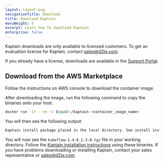 ```yaml
---
layout: layout.pug
navigationTitle: Download
title: Download Kaptain
menuWeight: 5
excerpt: Learn how to download Kaptain
enterprise: false
---
```


<!-- markdownlint-disable MD034 -->

Kaptain downloads are only available to licensed customers. To get an evaluation license for Kaptain, contact <a href="mailto:sales@d2iq.com">sales@d2iq.com</a>.

If you already have a license, downloads are available in the [Support Portal][support-portal].

## Download from the AWS Marketplace

Follow the instructions on AWS console to download the container image.

After downloading the image, run the following command to copy the binaries onto your host.

```sh
docker run -it --rm -v $(pwd):/kaptain <container_image_name>
```

You will then see the following output:

```sh
Kaptain install package placed in the local directory. See install instructions at: https://docs.d2iq.com/dkp/kaptain/
```

You will now see the `kubeflow-1.4.0_1.3.0.tgz` file in your working directory. Follow the [Kaptain installation instructions][install] using these binaries. If you have problems downloading or installing Kaptain, contact your sales representative or <a href="mailto:sales@d2iq.com">sales@d2iq.com</a>.

[support-portal]: https://support.d2iq.com/hc/en-us/
[install]: ../install/konvoy-dkp/
